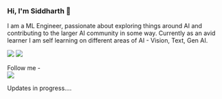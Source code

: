 
### Hi, I'm Siddharth 👋 
I am a ML Engineer, passionate about exploring things around AI and contributing to the larger AI community in some way. Currently as an avid learner I am self learning on different areas of AI - Vision, Text, Gen AI. 

<img src="https://github-readme-stats.vercel.app/api/top-langs?username=SID-SURANGE&layout=compact"/>

<!-- <img src="https://github-readme-stats.vercel.app/api?username=SID-SURANGE&show_icons=true"/> -->

<img src="https://github-readme-streak-stats.herokuapp.com/?user=SID-SURANGE"/>


Follow me - <br>
[![](https://img.shields.io/badge/linkedin-%230077B5.svg?style=for-the-badge&logo=linkedin)](https://www.linkedin.com/in/siddharthsurange/)

Updates in progress....
